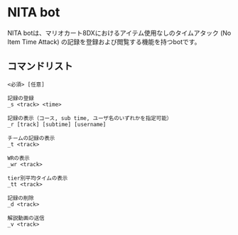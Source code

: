 # NITA bot

NITA botは、マリオカート8DXにおけるアイテム使用なしのタイムアタック (No Item Time Attack) の記録を登録および閲覧する機能を持つbotです。

## コマンドリスト
```
<必須> [任意]

記録の登録
_s <track> <time>

記録の表示（コース, sub time, ユーザ名のいずれかを指定可能）
_r [track] [subtime] [username]

チームの記録の表示
_t <track>

WRの表示
_wr <track>

tier別平均タイムの表示
_tt <track>

記録の削除
_d <track>

解説動画の送信
_v <track>
```